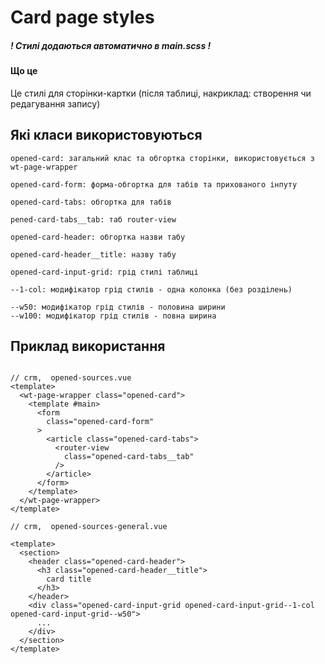 # Card page styles

##### ! Стилі додаються автоматично в main.scss !
#### Що це

Це стилі для сторінки-картки (після таблиці, накриклад: створення чи редагування запису) 

## Які класи використовуються

    opened-card: загальний клас та обгортка сторінки, використовується з wt-page-wrapper
    
    opened-card-form: форма-обгортка для табів та прихованого інпуту
    
    opened-card-tabs: обгортка для табів
    
    pened-card-tabs__tab: таб router-view
        
    opened-card-header: обгортка назви табу
    
    opened-card-header__title: назву табу
    
    opened-card-input-grid: грід стилі таблиці
    
    --1-col: модифікатор грід стилів - одна колонка (без розділень)
    
    --w50: модифікатор грід стилів - половина ширини
    --w100: модифікатор грід стилів - повна ширина
        

## Приклад використання

```vue

// crm,  opened-sources.vue
<template>
  <wt-page-wrapper class="opened-card">
    <template #main>
      <form
        class="opened-card-form"
      >
        <article class="opened-card-tabs">
          <router-view
            class="opened-card-tabs__tab"
          />
        </article>
      </form>
    </template>
  </wt-page-wrapper>
</template>

// crm,  opened-sources-general.vue

<template>
  <section>
    <header class="opened-card-header">
      <h3 class="opened-card-header__title">
        card title
      </h3>
    </header>
    <div class="opened-card-input-grid opened-card-input-grid--1-col opened-card-input-grid--w50">
      ...
    </div>
  </section>
</template>

```
